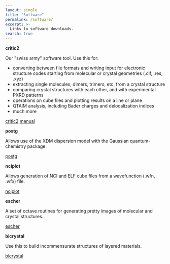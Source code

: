 ```yaml
---
layout: single
title: "Software"
permalink: /software/
excerpt: >-
  Links to software downloads.
search: true
---
```


**critic2**

Our "swiss army" software tool. Use this for:
* converting between file formats and writing input for electronic structure codes starting from molecular or crystal geometries (.cif, .res, .xyz)
* extracting single molecules, dimers, trimers, etc. from a crystal structure
* comparing crystal structures with each other, and with experimental PXRD patterns
* operations on cube files and plotting results on a line or plane
* QTAIM analysis, including Bader charges and delocalization indices
* much more

[critic2](https://aoterodelaroza.github.io/critic2/)
[manual](https://aoterodelaroza.github.io/critic2/manual/)

**postg**

Allows use of the XDM dispersion model with the Gaussian quantum-chemistry package.

[postg](https://github.com/aoterodelaroza/postg)

**nciplot**

Allows generation of NCI and ELF cube files from a wavefunction (.wfn, .wfx) file.

[nciplot](https://github.com/aoterodelaroza/nciplot)

**escher**

A set of octave routines for generating pretty images of molecular and crystal structures.

[escher](https://github.com/aoterodelaroza/escher)

**bicrystal**

Use this to build incommensurate structures of layered materials.

[bicrystal](https://tilaskabengele.github.io/BiCrystal/)

